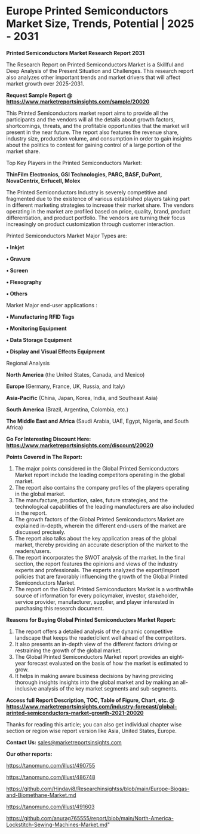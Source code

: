 # Europe Printed Semiconductors Market Size, Trends, Potential | 2025 - 2031

<strong>Printed Semiconductors Market Research Report 2031</strong>

The Research Report on Printed Semiconductors Market is a Skillful and Deep Analysis of the Present Situation and Challenges. This research report also analyzes other important trends and market drivers that will affect market growth over 2025-2031.

<strong>Request Sample Report @ <a href=https://www.marketreportsinsights.com/sample/20020>https://www.marketreportsinsights.com/sample/20020</a></strong>

This Printed Semiconductors market report aims to provide all the participants and the vendors will all the details about growth factors, shortcomings, threats, and the profitable opportunities that the market will present in the near future. The report also features the revenue share, industry size, production volume, and consumption in order to gain insights about the politics to contest for gaining control of a large portion of the market share.

Top Key Players in the Printed Semiconductors Market:

<strong>ThinFilm Electronics, GSI Technologies, PARC, BASF, DuPont, NovaCentrix, Enfucell, Molex</strong>

The Printed Semiconductors Industry is severely competitive and fragmented due to the existence of various established players taking part in different marketing strategies to increase their market share. The vendors operating in the market are profiled based on price, quality, brand, product differentiation, and product portfolio. The vendors are turning their focus increasingly on product customization through customer interaction.

Printed Semiconductors Market Major Types are:

<strong>• Inkjet

• Gravure

• Screen

• Flexography

• Others</strong>

Market Major end-user applications :

<strong>• Manufacturing RFID Tags

• Monitoring Equipment

• Data Storage Equipment

• Display and Visual Effects Equipment</strong>

Regional Analysis

</u><strong><b>North America</b></strong> (the United States, Canada, and Mexico)

<strong><b>Europe </b></strong>(Germany, France, UK, Russia, and Italy)

<strong><b>Asia-Pacific</b></strong> (China, Japan, Korea, India, and Southeast Asia)

<strong><b>South America</b></strong> (Brazil, Argentina, Colombia, etc.)

<strong><b>The Middle East and Africa</b></strong> (Saudi Arabia, UAE, Egypt, Nigeria, and South Africa)

<strong>Go For Interesting Discount Here: <a href=https://www.marketreportsinsights.com/discount/20020>https://www.marketreportsinsights.com/discount/20020</a></strong>

<strong>Points Covered in The Report:</strong>
<ol>
  <li>The major points considered in the Global Printed Semiconductors Market report include the leading competitors operating in the global market.</li>
  <li>The report also contains the company profiles of the players operating in the global market.</li>
  <li>The manufacture, production, sales, future strategies, and the technological capabilities of the leading manufacturers are also included in the report.</li>
  <li>The growth factors of the Global Printed Semiconductors Market are explained in-depth, wherein the different end-users of the market are discussed precisely.</li>
  <li>The report also talks about the key application areas of the global market, thereby providing an accurate description of the market to the readers/users.</li>
  <li>The report incorporates the SWOT analysis of the market. In the final section, the report features the opinions and views of the industry experts and professionals. The experts analyzed the export/import policies that are favorably influencing the growth of the Global Printed Semiconductors Market.</li>
  <li>The report on the Global Printed Semiconductors Market is a worthwhile source of information for every policymaker, investor, stakeholder, service provider, manufacturer, supplier, and player interested in purchasing this research document.</li>
</ol>
<strong>Reasons for Buying Global Printed Semiconductors Market Report:</strong>

<ol>
  <li>The report offers a detailed analysis of the dynamic competitive landscape that keeps the reader/client well ahead of the competitors.</li>
  <li>It also presents an in-depth view of the different factors driving or restraining the growth of the global market.</li>
  <li>The Global Printed Semiconductors Market report provides an eight-year forecast evaluated on the basis of how the market is estimated to grow.</li>
  <li>It helps in making aware business decisions by having providing thorough insights insights into the global market and by making an all-inclusive analysis of the key market segments and sub-segments.</li>
</ol>
<strong>Access full Report Description, TOC, Table of Figure, Chart, etc. @ <a href=https://www.marketreportsinsights.com/industry-forecast/global-printed-semiconductors-market-growth-2021-20020>https://www.marketreportsinsights.com/industry-forecast/global-printed-semiconductors-market-growth-2021-20020</a></strong>


Thanks for reading this article; you can also get individual chapter wise section or region wise report version like Asia, United States, Europe.

<strong>Contact Us:</strong>
sales@marketreportsinsights.com

<strong>Our other reports:</strong>

<a href=https://tanomuno.com/illust/490755>https://tanomuno.com/illust/490755</a>

<a href=https://tanomuno.com/illust/486748>https://tanomuno.com/illust/486748</a>

<a href=https://github.com/Hindavi8/Researchinsightss/blob/main/Europe-Biogas-and-Biomethane-Market.md>https://github.com/Hindavi8/Researchinsightss/blob/main/Europe-Biogas-and-Biomethane-Market.md</a>

<a href=https://tanomuno.com/illust/491603>https://tanomuno.com/illust/491603</a>

<a href=https://github.com/anurag765555/report/blob/main/North-America-Lockstitch-Sewing-Machines-Market.md>https://github.com/anurag765555/report/blob/main/North-America-Lockstitch-Sewing-Machines-Market.md</a>"
